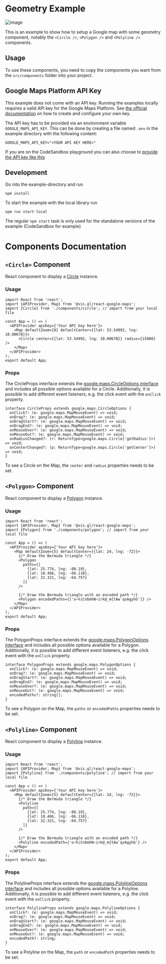 # Geometry Example

![image](https://github.com/ArielBenichou/react-google-maps/assets/21100652/d32d7052-0ec0-4f2f-84a2-d31e6629dfa6)

This is an example to show how to setup a Google map with some geometry component, notably the `<Circle />`, `<Polygon />` and `<Polyline />` components.

## Usage

To use these components, you need to copy the components you want from the `src/components` folder into your project.

## Google Maps Platform API Key

This example does not come with an API key. Running the examples locally requires a valid API key for the Google Maps Platform.
See [the official documentation][get-api-key] on how to create and configure your own key.

The API key has to be provided via an environment variable `GOOGLE_MAPS_API_KEY`. This can be done by creating a
file named `.env` in the example directory with the following content:

```shell title=".env"
GOOGLE_MAPS_API_KEY="<YOUR API KEY HERE>"
```

If you are on the CodeSandbox playground you can also choose to [provide the API key like this](https://codesandbox.io/docs/learn/environment/secrets)

## Development

Go into the example-directory and run

```shell
npm install
```

To start the example with the local library run

```shell
npm run start-local
```

The regular `npm start` task is only used for the standalone versions of the example (CodeSandbox for example)

[get-api-key]: https://developers.google.com/maps/documentation/javascript/get-api-key

# Components Documentation

## `<Circle>` Component

React component to display a [Circle](https://developers.google.com/maps/documentation/javascript/shapes#circles) instance.

### Usage

```tsx
import React from 'react';
import {APIProvider, Map} from '@vis.gl/react-google-maps';
import {Circle} from './components/circle'; // import from your local file

const App = () => (
  <APIProvider apiKey={'Your API key here'}>
    <Map defaultZoom={8} defaultCenter={{lat: 53.54992, lng: 10.00678}}>
      <Circle center={{lat: 53.54992, lng: 10.00678}} radius={15000} />
    </Map>
  </APIProvider>
);
export default App;
```

### Props

The CircleProps interface extends the [google.maps.CircleOptions interface](https://developers.google.com/maps/documentation/javascript/reference/polygon#Circle) and includes all possible options available for a Circle. Additionally, it is possible to add different event listeners, e.g. the click event with the `onClick` property.

```tsx
interface CircleProps extends google.maps.CircleOptions {
  onClick?: (e: google.maps.MapMouseEvent) => void;
  onDrag?: (e: google.maps.MapMouseEvent) => void;
  onDragStart?: (e: google.maps.MapMouseEvent) => void;
  onDragEnd?: (e: google.maps.MapMouseEvent) => void;
  onMouseOver?: (e: google.maps.MapMouseEvent) => void;
  onMouseOut?: (e: google.maps.MapMouseEvent) => void;
  onRadiusChanged?: (r: ReturnType<google.maps.Circle['getRadius']>) => void;
  onCenterChanged?: (p: ReturnType<google.maps.Circle['getCenter']>) => void;
}
```

To see a Circle on the Map, the `center` and `radius` properties needs to be set.

## `<Polygon>` Component

React component to display a [Polygon](https://developers.google.com/maps/documentation/javascript/shapes#circles) instance.

### Usage

```tsx
import React from 'react';
import {APIProvider, Map} from '@vis.gl/react-google-maps';
import {Polygon} from './components/polygon'; // import from your local file

const App = () => (
  <APIProvider apiKey={'Your API key here'}>
    <Map defaultZoom={5} defaultCenter={{lat: 24, lng: -72}}>
      {/* Draw the Bermuda triangle */}
      <Polygon
        paths={[
          {lat: 25.774, lng: -80.19},
          {lat: 18.466, lng: -66.118},
          {lat: 32.321, lng: -64.757}
        ]}
      />

      {/* Draw the Bermuda triangle with an encoded path */}
      <Polygon encodedPaths={['o~h|CnbmhN~irk@_m{tAw`qsAgyhG']} />
    </Map>
  </APIProvider>
);
export default App;
```

### Props

The PolygonProps interface extends the [google.maps.PolygonOptions interface](https://developers.google.com/maps/documentation/javascript/reference/polygon#Polygon) and includes all possible options available for a Polygon. Additionally, it is possible to add different event listeners, e.g. the click event with the `onClick` property.

```tsx
interface PolygonProps extends google.maps.PolygonOptions {
  onClick?: (e: google.maps.MapMouseEvent) => void;
  onDrag?: (e: google.maps.MapMouseEvent) => void;
  onDragStart?: (e: google.maps.MapMouseEvent) => void;
  onDragEnd?: (e: google.maps.MapMouseEvent) => void;
  onMouseOver?: (e: google.maps.MapMouseEvent) => void;
  onMouseOut?: (e: google.maps.MapMouseEvent) => void;
  encodedPaths?: string[];
}
```

To see a Polygon on the Map, the `paths` or `encodedPaths` properties needs to be set.

## `<Polyline>` Component

React component to display a [Polyline](https://developers.google.com/maps/documentation/javascript/shapes#circles) instance.

### Usage

```tsx
import React from 'react';
import {APIProvider, Map} from '@vis.gl/react-google-maps';
import {Polyline} from './components/polyline'; // import from your local file

const App = () => (
  <APIProvider apiKey={'Your API key here'}>
    <Map defaultZoom={5} defaultCenter={{lat: 24, lng: -72}}>
      {/* Draw the Bermuda triangle */}
      <Polyline
        path={[
          {lat: 25.774, lng: -80.19},
          {lat: 18.466, lng: -66.118},
          {lat: 32.321, lng: -64.757}
        ]}
      />

      {/* Draw the Bermuda triangle with an encoded path */}
      <Polyline encodedPath={'o~h|CnbmhN~irk@_m{tAw`qsAgyhG'} />
    </Map>
  </APIProvider>
);
export default App;
```

### Props

The PolylineProps interface extends the [google.maps.PolylineOptions interface](https://developers.google.com/maps/documentation/javascript/reference/polyline#Polyline) and includes all possible options available for a Polyline. Additionally, it is possible to add different event listeners, e.g. the click event with the `onClick` property.

```tsx
interface PolylineProps extends google.maps.PolylineOptions {
  onClick?: (e: google.maps.MapMouseEvent) => void;
  onDrag?: (e: google.maps.MapMouseEvent) => void;
  onDragStart?: (e: google.maps.MapMouseEvent) => void;
  onDragEnd?: (e: google.maps.MapMouseEvent) => void;
  onMouseOver?: (e: google.maps.MapMouseEvent) => void;
  onMouseOut?: (e: google.maps.MapMouseEvent) => void;
  encodedPath?: string;
}
```

To see a Polyline on the Map, the `path` or `encodedPath` properties needs to be set.
